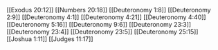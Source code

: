 [[Exodus 20:12]]
[[Numbers 20:18]]
[[Deuteronomy 1:8]]
[[Deuteronomy 2:9]]
[[Deuteronomy 4:1]]
[[Deuteronomy 4:21]]
[[Deuteronomy 4:40]]
[[Deuteronomy 5:16]]
[[Deuteronomy 9:6]]
[[Deuteronomy 23:3]]
[[Deuteronomy 23:4]]
[[Deuteronomy 23:5]]
[[Deuteronomy 25:15]]
[[Joshua 1:11]]
[[Judges 11:17]]
